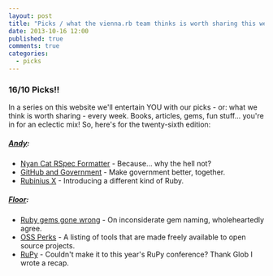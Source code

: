 ```yaml
---
layout: post
title: "Picks / what the vienna.rb team thinks is worth sharing this week"
date: 2013-10-16 12:00
published: true
comments: true
categories:
  - picks
---
```


### 16/10 Picks!!

In a series on this website we'll entertain YOU with our picks - or: what we think is worth sharing - every week.
Books, articles, gems, fun stuff... you're in for an eclectic mix! So, here's for the twenty-sixth edition:

##### [Andy][1]:
  - [Nyan Cat RSpec Formatter][2] - Because... why the hell not?
  - [GitHub and Government][3] - Make government better, together.
  - [Rubinius X][4] - Introducing a different kind of Ruby.

  
##### [Floor][5]:
  - [Ruby gems gone wrong][6] - On inconsiderate gem naming, wholeheartedly agree.
  - [OSS Perks][7] - A listing of tools that are made freely available to open source projects.
  - [RuPy][8] - Couldn't make it to this year's RuPy conference? Thank Glob I wrote a recap.

[1]: http://www.twitter.com/pxlpnk
[2]: http://vimeo.com/32422551  
[3]: http://government.github.com/
[4]: http://rubini.us/2013/10/15/introducing-rubinius-x/
[5]: http://www.twitter.com/floordrees
[6]: https://devandpencil.herokuapp.com/blog/2013/10/09/being-an-asshole-does-not-make-you-awesome/?utm_content=bufferdd261&utm_source=buffer&utm_medium=twitter&utm_campaign=Buffer
[7]: http://ossperks.com/
[8]: http://www.1stfloorgraphics.nl/2013/10/14/rupy-budapest-2013-the-day-after/
